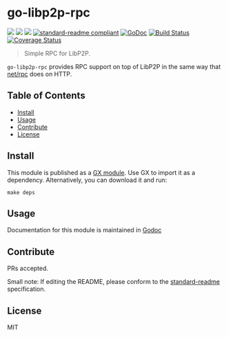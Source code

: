 # go-libp2p-rpc

[![](https://img.shields.io/badge/made%20by-Protocol%20Labs-blue.svg?style=flat-square)](http://ipn.io)
[![](https://img.shields.io/badge/project-libp2p-blue.svg?style=flat-square)](http://github.com/libp2p/libp2p)
[![](https://img.shields.io/badge/freenode-%23ipfs-blue.svg?style=flat-square)](http://webchat.freenode.net/?channels=%23ipfs)
[![standard-readme compliant](https://img.shields.io/badge/standard--readme-OK-green.svg?style=flat-square)](https://github.com/RichardLitt/standard-readme)
[![GoDoc](https://godoc.org/github.com/hsanjuan/go-libp2p-rpc?status.svg)](https://godoc.org/github.com/hsanjuan/go-libp2p-rpc)
[![Build Status](https://travis-ci.org/hsanjuan/go-libp2p-rpc.svg?branch=master)](https://travis-ci.org/hsanjuan/go-libp2p-rpc)
[![Coverage Status](https://coveralls.io/repos/github/hsanjuan/go-libp2p-rpc/badge.svg?branch=master)](https://coveralls.io/github/hsanjuan/go-libp2p-rpc?branch=master)

> Simple RPC for LibP2P.

`go-libp2p-rpc` provides RPC support on top of LibP2P in the same way that [net/rpc](https://golang.org/pkg/net/rpc) does on HTTP.

## Table of Contents

- [Install](#install)
- [Usage](#usage)
- [Contribute](#contribute)
- [License](#license)

## Install

This module is published as a [GX module](https://github.com/whyrusleeping/gx-go). Use GX to import it as a dependency.
Alternatively, you can download it and run:

```
make deps
```

## Usage

Documentation for this module is maintained in [Godoc](https://godoc.org/github.com/hsanjuan/go-libp2p-rpc)

## Contribute

PRs accepted.

Small note: If editing the README, please conform to the [standard-readme](https://github.com/RichardLitt/standard-readme) specification.

## License

MIT
